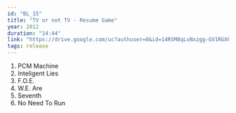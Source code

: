 ```yaml
---
id: "BL_15"
title: "TV or not TV - Resume Game"
year: 2012
duration: "14:44"
link: "https://drive.google.com/uc?authuser=0&id=14RSM8qLvNxzgg-GV1RGXPb3wKknJWv4n&export=download"
tags: release
---
```


01. PCM Machine
02. Inteligent Lies
03. F.O.E.
04. W.E. Are
05. Seventh
06. No Need To Run
